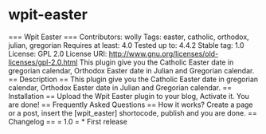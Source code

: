 # wpit-easter
=== Wpit Easter === Contributors: wolly Tags: easter, catholic, orthodox, julian, gregorian Requires at least: 4.0 Tested up to: 4.4.2 Stable tag: 1.0 License: GPL 2.0 License URI: http://www.gnu.org/licenses/old-licenses/gpl-2.0.html  This plugin give you the Catholic Easter date in gregorian calendar, Orthodox Easter date in Julian and Gregorian calendar.  == Description == This plugin give you the Catholic Easter date in gregorian calendar, Orthodox Easter date in Julian and Gregorian calendar.  == Installation == Upload the Wpit Easter plugin to your blog, Activate it.  You are done!  == Frequently Asked Questions == How it works?  Create a page or a post, insert the [wpit_easter] shortocode, publish and  you are done.  == Changelog == = 1.0 =  * First release
